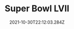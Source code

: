 ---
path: "/superbowl"
date: "2021-10-30T22:12:03.284Z"
title: "Super Bowl LVII"
tags: ["Computer Vision", "WebGL", "3D", "Machine Learning"]
thumbnail: "https://i.imgur.com/fYbGmjk.gif"
cover: "superbowl.jpg"
embed: ''
about: "As part of The Times's coverage of Super Bowl LVII, R&D and The New York Times Graphics Desk collaborated to offer readers a 3D perspective on a decisive moment of the game — when Kansas City receiver Kadarius Toney slipped past Philadelphia Eagles receiver Zach Pascal during a late game punt return. An artificial intelligence machine learning model was used to generate 3D models of athletes from a single photograph for the key moment."
links: [['Interactive', 'https://www.nytimes.com/interactive/2023/02/13/sports/football/kadarius-toney-punt-return-super-bowl-chiefs.html'], ['Process', 'https://rd.nytimes.com/projects/using-artificial-intelligence-to-freeze-key-super-bowl-action']]
components: [['code', 'Javascript, Python'], ['software', 'three.js, R3F'], ['3d', 'Blender']]
credits: 
excerpt: "Using Artificial Intelligence to Freeze Key Super Bowl Action"
---